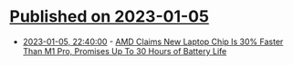 # [Published on 2023-01-05](index.md)

* [2023-01-05, 22:40:00](https://apple.slashdot.org/story/23/01/05/2141249/amd-claims-new-laptop-chip-is-30-faster-than-m1-pro-promises-up-to-30-hours-of-battery-life?utm_source=rss1.0mainlinkanon&utm_medium=feed) - [AMD Claims New Laptop Chip Is 30% Faster Than M1 Pro, Promises Up To 30 Hours of Battery Life](https://apple.slashdot.org/story/23/01/05/2141249/amd-claims-new-laptop-chip-is-30-faster-than-m1-pro-promises-up-to-30-hours-of-battery-life?utm_source=rss1.0mainlinkanon&utm_medium=feed)
